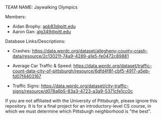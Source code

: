 TEAM NAME: Jaywalking Olympics

Members:
* Aidan Brophy: apb83@pitt.edu
* Aaron Gan: alg349@pitt.edu

Database Links/Descriptions:

* Crashes: https://data.wprdc.org/dataset/allegheny-county-crash-data/resource/2c13021f-74a9-4289-a1e5-fe0472c89881

* Average Car Traffic & Speed: https://data.wprdc.org/dataset/traffic-count-data-city-of-pittsburgh/resource/6dfd4f8f-cbf5-4917-a5eb-fd07f4403167

* Traffic Signs: https://data.wprdc.org/dataset/city-traffic-signs/resource/d078a6b5-83a3-4723-a3a9-5371cfe1cc0c

If you are not affiliated with the University of Pittsburgh, please ignore this repository.
It is for a final project for an introductory-level CS course, in which we must determine which Pittsburgh neighborhood is "the best".
